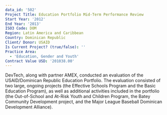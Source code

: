 ```yaml
---
data_id: '502'
Project Title: Education Portfolio Mid-Term Performance Review
Start Year: '2012'
End Year: '2013'
ISO3 Code: DOM
Region: Latin America and Caribbean
Country: Dominican Republic
Client/ Donor: USAID
Is Current Project? (true/false): ''
Practice Area:
  - 'Education, Gender and Youth'
Contract Value USD: '201038.00'
---
```

DevTech, along with partner AMEX, conducted an evaluation of the USAID/Dominican Republic Education Portfolio. The evaluation consisted of two large, ongoing projects (the Effective Schools Program and the Basic Education Program), as well as additional activities included in the portfolio (the Out-of-School and At-Risk Youth and Children Program, the Batey Community Development project, and the Major League Baseball Dominican Development Alliance).